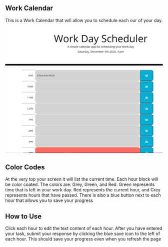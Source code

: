 Work Calendar
-------------------------------------------------------------------------------
This is a Work Calendar that will allow you to schedule each our of your day. 

![work-scheduler-screenshot](./assets/images/work-scheduler.JPG)

Color Codes 
-------------
At the very top your screen it will list the current time. Each hour block will be color coated.
The colors are: Grey, Green, and Red. Green represents time that is left in your work day. Red represents the current hour, and Grey represents hours that have passed. There is also a blue button next to each hour that allows you to save your progress 

How to Use
------------
 Click each hour to edit the text content of each hour. After you have entered your task, submit your response by clicking the blue save icon to the left of each hour. This should save your progress even when you refresh the page 